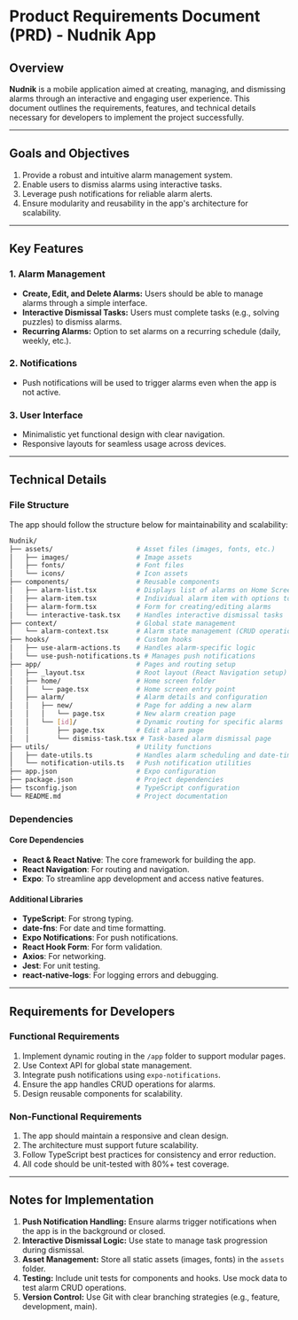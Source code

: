 # Product Requirements Document (PRD) - Nudnik App

## Overview
**Nudnik** is a mobile application aimed at creating, managing, and dismissing alarms through an interactive and engaging user experience. This document outlines the requirements, features, and technical details necessary for developers to implement the project successfully.

---

## Goals and Objectives
1. Provide a robust and intuitive alarm management system.
2. Enable users to dismiss alarms using interactive tasks.
3. Leverage push notifications for reliable alarm alerts.
4. Ensure modularity and reusability in the app's architecture for scalability.

---

## Key Features
### 1. Alarm Management
- **Create, Edit, and Delete Alarms:** Users should be able to manage alarms through a simple interface.
- **Interactive Dismissal Tasks:** Users must complete tasks (e.g., solving puzzles) to dismiss alarms.
- **Recurring Alarms:** Option to set alarms on a recurring schedule (daily, weekly, etc.).

### 2. Notifications
- Push notifications will be used to trigger alarms even when the app is not active.

### 3. User Interface
- Minimalistic yet functional design with clear navigation.
- Responsive layouts for seamless usage across devices.

---

## Technical Details
### File Structure
The app should follow the structure below for maintainability and scalability:

```bash
Nudnik/
├── assets/                     # Asset files (images, fonts, etc.)
│   ├── images/                 # Image assets
│   ├── fonts/                  # Font files
│   └── icons/                  # Icon assets
├── components/                 # Reusable components
│   ├── alarm-list.tsx          # Displays list of alarms on Home Screen
│   ├── alarm-item.tsx          # Individual alarm item with options to edit/delete
│   ├── alarm-form.tsx          # Form for creating/editing alarms
│   └── interactive-task.tsx    # Handles interactive dismissal tasks
├── context/                    # Global state management
│   └── alarm-context.tsx       # Alarm state management (CRUD operations)
├── hooks/                      # Custom hooks
│   ├── use-alarm-actions.ts    # Handles alarm-specific logic
│   └── use-push-notifications.ts # Manages push notifications
├── app/                        # Pages and routing setup
│   ├── _layout.tsx             # Root layout (React Navigation setup)
│   ├── home/                   # Home screen folder
│   │   └── page.tsx            # Home screen entry point
│   ├── alarm/                  # Alarm details and configuration
│   │   ├── new/                # Page for adding a new alarm
│   │   │   └── page.tsx        # New alarm creation page
│   │   └── [id]/               # Dynamic routing for specific alarms
│   │       ├── page.tsx        # Edit alarm page
│   │       └── dismiss-task.tsx # Task-based alarm dismissal page
├── utils/                      # Utility functions
│   ├── date-utils.ts           # Handles alarm scheduling and date-time formatting
│   └── notification-utils.ts   # Push notification utilities
├── app.json                    # Expo configuration
├── package.json                # Project dependencies
├── tsconfig.json               # TypeScript configuration
└── README.md                   # Project documentation
```

### Dependencies

#### Core Dependencies
- **React & React Native**: The core framework for building the app.
- **React Navigation**: For routing and navigation.
- **Expo**: To streamline app development and access native features.

#### Additional Libraries
- **TypeScript**: For strong typing.
- **date-fns**: For date and time formatting.
- **Expo Notifications**: For push notifications.
- **React Hook Form**: For form validation.
- **Axios**: For networking.
- **Jest**: For unit testing.
- **react-native-logs**: For logging errors and debugging.

---

## Requirements for Developers
### Functional Requirements
1. Implement dynamic routing in the `/app` folder to support modular pages.
2. Use Context API for global state management.
3. Integrate push notifications using `expo-notifications`.
4. Ensure the app handles CRUD operations for alarms.
5. Design reusable components for scalability.

### Non-Functional Requirements
1. The app should maintain a responsive and clean design.
2. The architecture must support future scalability.
3. Follow TypeScript best practices for consistency and error reduction.
4. All code should be unit-tested with 80%+ test coverage.

---

## Notes for Implementation
1. **Push Notification Handling:** Ensure alarms trigger notifications when the app is in the background or closed.
2. **Interactive Dismissal Logic:** Use state to manage task progression during dismissal.
3. **Asset Management:** Store all static assets (images, fonts) in the `assets` folder.
4. **Testing:** Include unit tests for components and hooks. Use mock data to test alarm CRUD operations.
5. **Version Control:** Use Git with clear branching strategies (e.g., feature, development, main).


